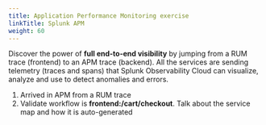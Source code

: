 ```yaml
---
title: Application Performance Monitoring exercise
linkTitle: Splunk APM
weight: 60
---
```


Discover the power of **full end-to-end visibility** by jumping from a RUM trace (frontend) to an APM trace (backend). All the services are sending telemetry (traces and spans) that Splunk Observability Cloud can visualize, analyze and use to detect anomalies and errors.

1. Arrived in APM from a RUM trace
2. Validate workflow is **frontend:/cart/checkout**. Talk about the service map and how it is auto-generated
